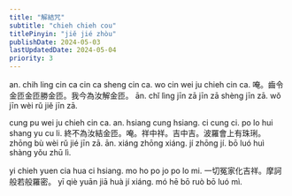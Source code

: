 ```yaml
---
title: "解結咒"
subtitle: "chieh chieh cou"
titlePinyin: "jiě jié zhòu"
publishDate: 2024-05-03
lastUpdatedDate: 2024-05-04
priority: 3
---
```


an. chih ling cin ca cin ca sheng cin ca. wo cin wei ju chieh cin ca.
唵。齒令金匝金匝勝金匝。我今為汝解金匝。
ān. chǐ lìng jīn zā jīn zā shèng jīn zā. wǒ jīn wèi rǔ jiě jīn zā.

cung pu wei ju chieh cin ca. an. hsiang cung hsiang. ci cung ci. po lo hui shang yu cu li.
終不為汝結金匝。唵。祥中祥。吉中吉。波羅會上有珠琍。
zhōng bù wèi rǔ jié jīn zā. ān. xiáng zhōng xiáng. jí zhōng jí. bō luó huì shàng yǒu zhū lì.

yi chieh yuen cia hua ci hsiang. mo ho po jo po lo mi.
一切冤家化吉祥。摩訶般若般羅密。
yī qiè yuān jiā huà jí xiáng. mó hē bō ruò bō luó mì.
